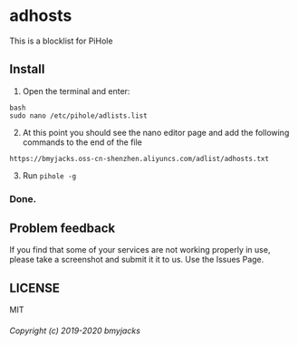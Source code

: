# adhosts
This is a blocklist for PiHole
## Install
1. Open the terminal and enter:
```
bash
sudo nano /etc/pihole/adlists.list
```
2. At this point you should see the nano editor page and add the following commands to the end of the file
```
https://bmyjacks.oss-cn-shenzhen.aliyuncs.com/adlist/adhosts.txt
```
3. Run `pihole -g`
### Done.
## Problem feedback
If you find that some of your services are not working properly in use, please take a screenshot and submit it it to us. Use the Issues Page.
## LICENSE
MIT
###### Copyright (c) 2019-2020 bmyjacks
